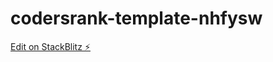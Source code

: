 # codersrank-template-nhfysw

[Edit on StackBlitz ⚡️](https://stackblitz.com/edit/codersrank-template-nhfysw)